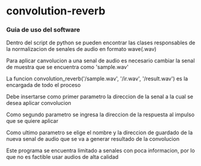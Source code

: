 # convolution-reverb

### Guia de uso del software

Dentro del script de python se pueden encontrar las clases responsables de la normalizacion de senales de audio en formato wave(.wav)


Para aplicar canvolucion a una senal de audio es necesario cambiar la senal de muestra que se encuentra como 'sample.wav'




La funcion convolution_reverb('/sample.wav', '/ir.wav', '/result.wav') es la encargada de todo el proceso


Debe insertarse como primer parametro la direccion de la senal a la cual se desea aplicar convolucion


Como segundo parametro se ingresa la direccion de la respuesta al impulso que se quiere aplicar


Como ultimo parametro se elige el nombre y la direccion de guardado de la nueva senal de audio que se va a generar resultado de la convolucion




Este programa se encuentra limitado a senales con poca informacion, por lo que no es factible usar audios de alta calidad
